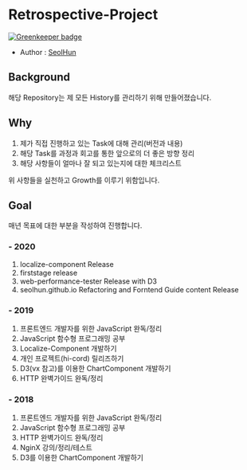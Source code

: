 # Retrospective-Project

[![Greenkeeper badge](https://badges.greenkeeper.io/Seolhun/retrospective-diary.svg)](https://greenkeeper.io/)

- Author : [SeolHun](https://github.com/Seolhun/)

## Background

해당 Repository는 제 모든 History를 관리하기 위해 만들어졌습니다.

## Why

1. 제가 직접 진행하고 있는 Task에 대해 관리(버전과 내용)
2. 해당 Task를 과정과 회고를 통한 앞으로의 더 좋은 방향 정리
3. 해당 사항들이 얼마나 잘 되고 있는지에 대한 체크리스트

위 사항들을 실천하고 Growth를 이루기 위함입니다.

## Goal

매년 목표에 대한 부분을 작성하여 진행합니다.

### - 2020

1. localize-component Release
2. firststage release
3. web-performance-tester Release with D3
4. seolhun.github.io Refactoring and Forntend Guide content Release

### - 2019

1. 프론트엔드 개발자를 위한 JavaScript 완독/정리
2. JavaScript 함수형 프로그래밍 공부
3. Localize-Component 개발하기
4. 개인 프로젝트(hi-cord) 릴리즈하기
5. D3(vx 참고)를 이용한 ChartComponent 개발하기
6. HTTP 완벽가이드 완독/정리

### - 2018

1. 프론트엔드 개발자를 위한 JavaScript 완독/정리
2. JavaScript 함수형 프로그래밍 공부
3. HTTP 완벽가이드 완독/정리
4. NginX 강의/정리/테스트
5. D3를 이용한 ChartComponent 개발하기
